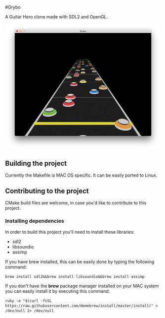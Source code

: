 #Grybo

A Guitar Hero clone made with SDL2 and OpenGL.

![Grybo](https://raw.githubusercontent.com/CFelipe/grybo/master/screenshot.png "Grybo")

## Building the project

Currently the Makefile is MAC OS specific. It can be easily ported to Linux.  

## Contributing to the project

CMake build files are welcome, in case you'd like to contribute to this project.

### Installing dependencies

In order to build this project you'll need to install these libraries:

* sdl2
* libsoundio
* assimp

If you have brew installed, this can be easily done by typing the following command:

```
brew install sdl2&&brew install libsoundio&&brew install assimp
```

If you don't have the **brew** package manager installed on your MAC system you can easily install it by executing this command:

```
ruby -e "$(curl -fsSL https://raw.githubusercontent.com/Homebrew/install/master/install)" < /dev/null 2> /dev/null
```
